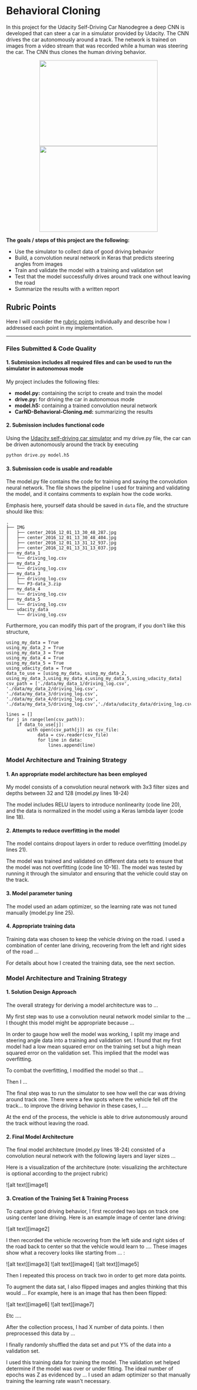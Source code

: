 # **Behavioral Cloning**   

In this project for the Udacity Self-Driving Car Nanodegree a deep CNN is developed that can steer a car in a simulator provided by Udacity. The CNN drives the car autonomously around a track. The network is trained on images from a video stream that was recorded while a human was steering the car. The CNN thus clones the human driving behavior.


<div  align="center">    
<img src="image/trace1.gif" width=322 height=234 border=0/>
<img src="image/trace2.gif" width=322 height=234 border=0/>
</div>


**The goals / steps of this project are the following:**
* Use the simulator to collect data of good driving behavior
* Build, a convolution neural network in Keras that predicts steering angles from images
* Train and validate the model with a training and validation set
* Test that the model successfully drives around track one without leaving the road
* Summarize the results with a written report


## Rubric Points

Here I will consider the [rubric points](https://review.udacity.com/#!/rubrics/432/view) individually and describe how I addressed each point in my implementation.  

---
### Files Submitted & Code Quality

#### 1. Submission includes all required files and can be used to run the simulator in autonomous mode

My project includes the following files:
* **model.py:** containing the script to create and train the model
* **drive.py:** for driving the car in autonomous mode
* **model.h5:** containing a trained convolution neural network 
* **CarND-Behavioral-Cloning.md:** summarizing the results

#### 2. Submission includes functional code
Using the [Udacity self-driving car simulator](https://github.com/udacity/self-driving-car-sim) and my drive.py file, the car can be driven autonomously around the track by executing 

```sh
python drive.py model.h5
```

#### 3. Submission code is usable and readable

The model.py file contains the code for training and saving the convolution neural network. The file shows the pipeline I used for training and validating the model, and it contains comments to explain how the code works.

Emphasis here, yourself data should be saved in `data` file, and the structure should like this:
```
.
├── IMG
│   ├── center_2016_12_01_13_30_48_287.jpg
│   ├── center_2016_12_01_13_30_48_404.jpg
│   ├── center_2016_12_01_13_31_12_937.jpg
│   ├── center_2016_12_01_13_31_13_037.jpg
├── my_data_1
│   └── driving_log.csv
├── my_data_2
│   └── driving_log.csv
├── my_data_3
│   ├── driving_log.csv
│   └── P3-data_3.zip
├── my_data_4
│   └── driving_log.csv
├── my_data_5
│   └── driving_log.csv
└── udacity_data
    └── driving_log.csv
```
Furthermore, you can modify this part of the program, if you don't like this structure, 
```
using_my_data = True
using_my_data_2 = True
using_my_data_3 = True
using_my_data_4 = True
using_my_data_5 = True
using_udacity_data = True
data_to_use = [using_my_data, using_my_data_2, using_my_data_3,using_my_data_4,using_my_data_5,using_udacity_data]
csv_path = ['./data/my_data_1/driving_log.csv', './data/my_data_2/driving_log.csv', './data/my_data_3/driving_log.csv', './data/my_data_4/driving_log.csv',  './data/my_data_5/driving_log.csv','./data/udacity_data/driving_log.csv']

lines = []
for j in range(len(csv_path)):
    if data_to_use[j]:
        with open(csv_path[j]) as csv_file:
            data = csv.reader(csv_file)
            for line in data:
                lines.append(line)
```
### Model Architecture and Training Strategy

#### 1. An appropriate model architecture has been employed

My model consists of a convolution neural network with 3x3 filter sizes and depths between 32 and 128 (model.py lines 18-24) 

The model includes RELU layers to introduce nonlinearity (code line 20), and the data is normalized in the model using a Keras lambda layer (code line 18). 

#### 2. Attempts to reduce overfitting in the model

The model contains dropout layers in order to reduce overfitting (model.py lines 21). 

The model was trained and validated on different data sets to ensure that the model was not overfitting (code line 10-16). The model was tested by running it through the simulator and ensuring that the vehicle could stay on the track.

#### 3. Model parameter tuning

The model used an adam optimizer, so the learning rate was not tuned manually (model.py line 25).

#### 4. Appropriate training data

Training data was chosen to keep the vehicle driving on the road. I used a combination of center lane driving, recovering from the left and right sides of the road ... 

For details about how I created the training data, see the next section. 

### Model Architecture and Training Strategy

#### 1. Solution Design Approach

The overall strategy for deriving a model architecture was to ...

My first step was to use a convolution neural network model similar to the ... I thought this model might be appropriate because ...

In order to gauge how well the model was working, I split my image and steering angle data into a training and validation set. I found that my first model had a low mean squared error on the training set but a high mean squared error on the validation set. This implied that the model was overfitting. 

To combat the overfitting, I modified the model so that ...

Then I ... 

The final step was to run the simulator to see how well the car was driving around track one. There were a few spots where the vehicle fell off the track... to improve the driving behavior in these cases, I ....

At the end of the process, the vehicle is able to drive autonomously around the track without leaving the road.

#### 2. Final Model Architecture

The final model architecture (model.py lines 18-24) consisted of a convolution neural network with the following layers and layer sizes ...

Here is a visualization of the architecture (note: visualizing the architecture is optional according to the project rubric)

![alt text][image1]

#### 3. Creation of the Training Set & Training Process

To capture good driving behavior, I first recorded two laps on track one using center lane driving. Here is an example image of center lane driving:

![alt text][image2]

I then recorded the vehicle recovering from the left side and right sides of the road back to center so that the vehicle would learn to .... These images show what a recovery looks like starting from ... :

![alt text][image3]
![alt text][image4]
![alt text][image5]

Then I repeated this process on track two in order to get more data points.

To augment the data sat, I also flipped images and angles thinking that this would ... For example, here is an image that has then been flipped:

![alt text][image6]
![alt text][image7]

Etc ....

After the collection process, I had X number of data points. I then preprocessed this data by ...


I finally randomly shuffled the data set and put Y% of the data into a validation set. 

I used this training data for training the model. The validation set helped determine if the model was over or under fitting. The ideal number of epochs was Z as evidenced by ... I used an adam optimizer so that manually training the learning rate wasn't necessary.

